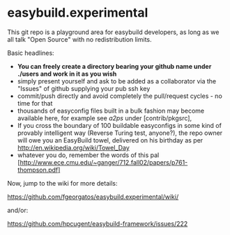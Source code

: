 easybuild.experimental
======================

This git repo is a playground area for easybuild developers, as long as we all talk "Open Source" with no redistribution limits.

Basic headlines:
* **You can freely create a directory bearing your github name under ./users and work in it as you wish**
* simply present yourself and ask to be added as a collaborator via the "Issues" of github supplying your pub ssh key
* commit/push directly and avoid completely the pull/request cycles - no time for that
* thousands of easyconfig files built in a bulk fashion may become available here, for example see *a2ps* under [contrib/pkgsrc], 
* If you cross the boundary of 100 buildable easyconfigs in some kind of provably intelligent way (Reverse Turing test, anyone?),
  the repo owner will owe you an EasyBuild towel, delivered on his birthday as per http://en.wikipedia.org/wiki/Towel_Day
* whatever you do, remember the words of this pal [http://www.ece.cmu.edu/~ganger/712.fall02/papers/p761-thompson.pdf]

Now, jump to the wiki for more details:

https://github.com/fgeorgatos/easybuild.experimental/wiki/

and/or: 

https://github.com/hpcugent/easybuild-framework/issues/222
